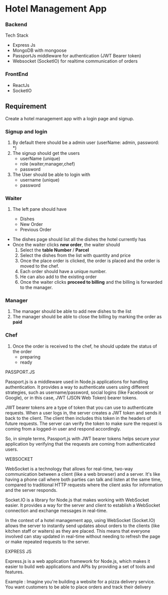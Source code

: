 # Hotel Management App

### Backend

Tech Stack

- Express Js
- MongoDB with mongoose
- PassportJs middleware for authentication (JWT Bearer token)
- Websocket (SocketIO) for realtime communication of orders

### FrontEnd

- ReactJs
- SocketIO

## Requirement

Create a hotel management app with a login page and signup.

### Signup and login

1. By default there should be a admin user (userName: admin, password: \*)
2. The signup should get the users
   - userName (unique)
   - role (waiter,manager,chef)
   - password
3. The User should be able to login with
   - username (unique)
   - password

### Waiter

1. The left pane should have

   - Dishes
   - New Order
   - Previous Order

- The dishes page should list all the dishes the hotel currently has
- Once the waiter clicks **new order**, the waiter should
  1. Select the **table Number** / **Parcel**
  2. Select the dishes from the list with quantity and price
  3. Once the place order is clicked, the order is placed and the order is moved to the chef.
  4. Each order should have a unique number.
  5. He can also add to the existing order
  6. Once the waiter clicks **proceed to billing** and the billing is forwarded to the manager.

### Manager

1. The manager should be able to add new dishes to the list
2. The manager should be able to close the billing by marking the order as **paid**

### Chef

1. Once the order is received to the chef, he should update the status of the order
   - preparing
   - ready


PASSPORT.JS 

Passport.js is a middleware used in Node.js applications for handling authentication. It provides a way to authenticate users using different strategies, such as username/password, social logins (like Facebook or Google), or in this case, JWT (JSON Web Token) bearer tokens.

JWT bearer tokens are a type of token that you can use to authenticate requests. When a user logs in, the server creates a JWT token and sends it back to the client. The client then includes this token in the headers of future requests. The server can verify the token to make sure the request is coming from a logged-in user and respond accordingly.

So, in simple terms, Passport.js with JWT bearer tokens helps secure your application by verifying that the requests are coming from authenticated users.




WEBSOCKET 

WebSocket is a technology that allows for real-time, two-way communication between a client (like a web browser) and a server. 
It's like having a phone call where both parties can talk and listen at the same time, compared to traditional HTTP requests where the client asks for information and the server responds.

Socket.IO is a library for Node.js that makes working with WebSocket easier. It provides a way for the server and client to establish a WebSocket connection and exchange messages in real-time.

In the context of a hotel management app, using WebSocket (Socket.IO) allows the server to instantly send updates about orders to the clients (like kitchen staff or waiters) as they are placed. This means that everyone involved can stay updated in real-time without needing to refresh the page or make repeated requests to the server.


EXPRESS JS

Express.js is a web application framework for Node.js, which makes it easier to build web applications and APIs by providing a set of tools and features.

Example : Imagine you're building a website for a pizza delivery service. You want customers to be able to place orders and track their delivery
